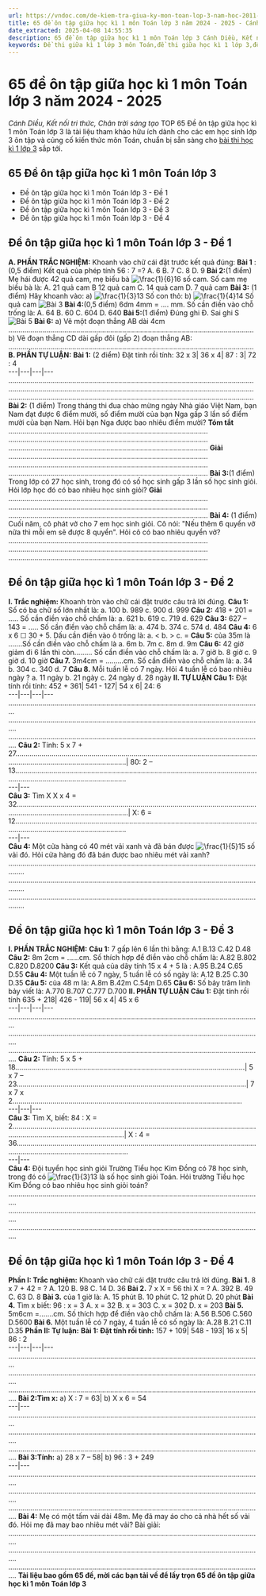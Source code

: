 ```yaml
---
url: https://vndoc.com/de-kiem-tra-giua-ky-mon-toan-lop-3-nam-hoc-2011-2012-59701
title: 65 đề ôn tập giữa học kì 1 môn Toán lớp 3 năm 2024 - 2025 - Cánh Diều, Kết nối tri thức, Chân trời sáng tạo - VnDoc.com
date_extracted: 2025-04-08 14:55:35
description: 65 đề ôn tập giữa học kì 1 môn Toán lớp 3 Cánh Diều, Kết nối tri thức, Chân trời sáng tạo, mời các em học sinh tải về làm.
keywords: Đề thi giữa kì 1 lớp 3 môn Toán,đề thi giữa học kì 1 lớp 3,đề thi giữa kì 1 lớp 3,đề thi toán lớp 3 giữa học kì 1,đề thi giữa kì 1 toán 3,đề toán lớp 3 giữa kì 1,đề thi giữa kì 1 toán lớp 3,đề kiểm tra giữa học kì 1 lớp 3,đề thi toán giữa kì 1 lớp 3,toán lớp 3,bài tập toán lớp 3,đề thi giữa học kì 1 lớp 3 môn Toán,Đề thi giữa kì 1 Toán 3 Cánh Diều,Đề thi giữa kì 1 Toán 3 Kết nối tri thức,Đề thi giữa kì 1 Toán 3 Chân trời sáng tạo
---
```


# 65 đề ôn tập giữa học kì 1 môn Toán lớp 3 năm 2024 - 2025
 _Cánh Diều, Kết nối tri thức, Chân trời sáng tạo_
TOP 65 Đề ôn tập giữa học kì 1 môn Toán lớp 3 là tài liệu tham khảo hữu ích dành cho các em học sinh lớp 3 ôn tập và củng cố kiến thức môn Toán, chuẩn bị sẵn sàng cho [bài thi học kì 1 lớp 3](<https://vndoc.com/de-thi-giua-ki-1-lop3>) sắp tới.
## 65 Đề ôn tập giữa học kì 1 môn Toán lớp 3
  * Đề ôn tập giữa học kì 1 môn Toán lớp 3 - Đề 1
  * Đề ôn tập giữa học kì 1 môn Toán lớp 3 - Đề 2
  * Đề ôn tập giữa học kì 1 môn Toán lớp 3 - Đề 3
  * Đề ôn tập giữa học kì 1 môn Toán lớp 3 - Đề 4

## Đề ôn tập giữa học kì 1 môn Toán lớp 3 - Đề 1
**A. PHẦN TRẮC NGHIỆM:** Khoanh vào chữ cái đặt trước kết quả đúng:
**Bài 1** : \(0,5 điểm\) Kết quả của phép tính 56 : 7 =?
A. 6
B. 7
C. 8
D. 9
**Bài 2:**\(1 điểm\) Mẹ hái được 42 quả cam, mẹ biếu bà ![\\frac{1}{6}](https://i.vdoc.vn/data/image/blank.png)16 số cam. Số cam mẹ biếu bà là:
A. 21 quả cam
B 12 quả cam
C. 14 quả cam
D. 7 quả cam
**Bài 3:** \(1 điểm\) Hãy khoanh vào:
a\) ![\\frac{1}{3}](https://i.vdoc.vn/data/image/blank.png)13 Số con thỏ: b\) ![\\frac{1}{4}](https://i.vdoc.vn/data/image/blank.png)14 Số quả cam
![Bài 3](https://i.vdoc.vn/data/image/2024/11/04/De-on-Toan-3-1.jpg)
**Bài 4:**\(0,5 điểm\) 6dm 4mm = .... mm. Số cần điền vào chỗ trống là:
A. 64
B. 60
C. 604
D. 640
**Bài 5:**\(1 điểm\) Đúng ghi Đ. Sai ghi S
![Bài 5](https://i.vdoc.vn/data/image/2024/11/04/De-on-Toan-3-2.jpg)
**Bài 6:** a\) Vẽ một đoạn thẳng AB dài 4cm
...........................................................................................................................
b\) Vẽ đoạn thẳng CD dài gấp đôi \(gấp 2\) đoạn thẳng AB:
...........................................................................................................................
**B. PHẦN TỰ LUẬN:**
**Bài 1:** \(2 điểm\) Đặt tính rồi tính:
32 x 3| 36 x 4| 87 : 3| 72 : 4  
---|---|---|---  
...........................................................................................................................
...........................................................................................................................
...........................................................................................................................
**Bài 2:** \(1 điểm\)
Trong tháng thi đua chào mừng ngày Nhà giáo Việt Nam, bạn Nam đạt được 6 điểm mười, số điểm mười của bạn Nga gấp 3 lần số điểm mười của bạn Nam. Hỏi bạn Nga được bao nhiêu điểm mười?
**Tóm tắt**
....................................................................................................
....................................................................................................
....................................................................................................
**Giải**
....................................................................................................
....................................................................................................
....................................................................................................
**Bài 3:**\(1 điểm\)
Trong lớp có 27 học sinh, trong đó có số học sinh gấp 3 lần số học sinh giỏi. Hỏi lớp học đó có bao nhiêu học sinh giỏi?
**Giải**
....................................................................................................
....................................................................................................
....................................................................................................
**Bài 4:** \(1 điểm\)
Cuối năm, cô phát vở cho 7 em học sinh giỏi. Cô nói: "Nếu thêm 6 quyển vở nữa thì mỗi em sẽ được 8 quyển". Hỏi cô có bao nhiêu quyển vở?
....................................................................................................
....................................................................................................
....................................................................................................
## Đề ôn tập giữa học kì 1 môn Toán lớp 3 - Đề 2
**I. Trắc nghiệm:**
Khoanh tròn vào chữ cái đặt trước câu trả lời đúng.
**Câu 1:** Số có ba chữ số lớn nhất là:
a. 100
b. 989
c. 900
d. 999
**Câu 2:** 418 + 201 = ….. Số cần điền vào chỗ chấm là:
a. 621
b. 619
c. 719
d. 629
**Câu 3:** 627 – 143 = ….. Số cần điền vào chỗ chấm là:
a. 474
b. 374
c. 574
d. 484
**Câu 4:** 6 x 6 ☐ 30 + 5. Dấu cần điền vào ô trống là:
a. <
b. >
c. =
**Câu 5:** của 35m là …….Số cần điền vào chỗ chấm là
a. 6m
b. 7m
c. 8m
d. 9m
**Câu 6:** 42 giờ giảm đi 6 lần thì còn……... Số cần điền vào chỗ chấm là:
a. 7 giờ
b. 8 giờ
c. 9 giờ
d. 10 giờ
**Câu 7.** 3m4cm = ………cm. Số cần điền vào chỗ chấm là:
a. 34
b. 304
c. 340
d. 7
**Câu 8.** Mỗi tuần lễ có 7 ngày. Hỏi 4 tuần lễ có bao nhiêu ngày ?
a. 11 ngày
b. 21 ngày
c. 24 ngày
d. 28 ngày
**II. TỰ LUẬN**
**Câu 1:** Đặt tính rồi tính:
452 + 361| 541 - 127| 54 x 6| 24: 6  
---|---|---|---  
...............................................................................................................................
................................................................................................................................
................................................................................................................................
**Câu 2:** Tính:
5 x 7 + 27....................................................................................................................................................................................| 80: 2 – 13....................................................................................................................................................................................  
---|---  
**Câu 3:** Tìm X
X x 4 = 32....................................................................................................................................................................................| X: 6 = 12....................................................................................................................................................................................  
---|---  
**Câu 4:** Một cửa hàng có 40 mét vải xanh và đã bán được ![\\frac{1}{5}](https://i.vdoc.vn/data/image/blank.png)15 số vải đó. Hỏi cửa hàng đó đã bán được bao nhiêu mét vải xanh?
....................................................................................................................................
....................................................................................................................................
....................................................................................................................................
## Đề ôn tập giữa học kì 1 môn Toán lớp 3 - Đề 3
**I. PHẦN TRẮC NGHIỆM:**
**Câu 1:** 7 gấp lên 6 lần thì bằng:
A.1
B.13
C.42
D.48
**Câu 2:** 8m 2cm = ……cm. Số thích hợp để điền vào chỗ chấm là:
A.82
B.802
C.820
D.8200
**Câu 3:** Kết quả của dãy tính 15 x 4 + 5 là :
A.95
B.24
C.65
D.55
**Câu 4:** Một tuần lễ có 7 ngày, 5 tuần lễ có số ngày là:
A.12
B.25
C.30
D.35
**Câu 5:** của 48 m là:
A.8m
B.42m
C.54m
D.65
**Câu 6:** Số bảy trăm linh bảy viết là:
A.770
B.707
C.777
D.700
**II. PHẦN TỰ LUẬN**
**Câu 1:** Đặt tính rồi tính
635 + 218| 426 - 119| 56 x 4| 45 x 6  
---|---|---|---  
...............................................................................................................................
................................................................................................................................
................................................................................................................................
**Câu 2:** Tính:
5 x 5 + 18...................................................................................................................| 5 x 7 – 23...................................................................................................................| 7 x 7 x 2...................................................................................................................  
---|---|---  
**Câu 3:** Tìm X, biết:
84 : X = 2....................................................................................................................................................................................| X : 4 = 36....................................................................................................................................................................................  
---|---  
**Câu 4:** Đội tuyển học sinh giỏi Trường Tiểu học Kim Đồng có 78 học sinh, trong đó có ![\\frac{1}{3}](https://i.vdoc.vn/data/image/blank.png)13 là số học sinh giỏi Toán. Hỏi trường Tiểu học Kim Đồng có bao nhiêu học sinh giỏi toán?
................................................................................................................................
................................................................................................................................
................................................................................................................................
## Đề ôn tập giữa học kì 1 môn Toán lớp 3 - Đề 4
**Phần I: Trắc nghiệm:** Khoanh vào chữ cái đặt trước câu trả lời đúng.
**Bài 1.** 8 x 7 + 42 = ?
A. 120
B. 98
C. 14
D. 36
**Bài 2.** 7 x X = 56 thì X = ?
A. 392
B. 49
C. 63
D. 8
**Bài 3.** của 1 giờ là:
A. 15 phút
B. 10 phút
C. 12 phút
D. 20 phút
**Bài 4.** Tìm x biết: 96 : x = 3
A. x = 32
B. x = 303
C. x = 302
D. x = 203
**Bài 5.** 5m6cm =…….cm. Số thích hợp để điền vào chỗ chấm là:
A.56
B.506
C.560
D.5600
**Bài 6.** Một tuần lễ có 7 ngày, 4 tuần lễ có số ngày là:
A.28
B.21
C.11
D.35
**Phần II: Tự luận:**
**Bài 1: Đặt tính rồi tính:**
157 + 109| 548 - 193| 16 x 5| 86 : 2  
---|---|---|---  
...............................................................................................................................
................................................................................................................................
................................................................................................................................
**Bài 2:Tìm x:**
a\) X : 7 = 63| b\) X x 6 = 54  
---|---  
...............................................................................................................................
................................................................................................................................
................................................................................................................................
**Bài 3:Tính:**
a\) 28 x 7 – 58| b\) 96 : 3 + 249  
---|---  
................................................................................................................................
................................................................................................................................
................................................................................................................................
**Bài 4:** Mẹ có một tấm vải dài 48m. Mẹ đã may áo cho cả nhà hết số vải đó. Hỏi mẹ đã may bao nhiêu mét vải?
Bài giải:
................................................................................................................................
................................................................................................................................
................................................................................................................................
**Tài liệu bao gồm 65 đề, mời các bạn tải về để lấy trọn 65 đề ôn tập giữa học kì 1 môn Toán lớp 3**
